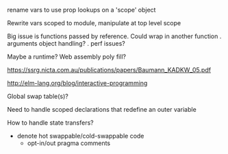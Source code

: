 rename vars to use prop lookups on a 'scope' object

Rewrite vars scoped to module, manipulate at top level scope

Big issue is functions passed by reference. Could wrap in another function
. arguments object handling?
. perf issues?

Maybe a runtime? Web assembly poly fill?

https://ssrg.nicta.com.au/publications/papers/Baumann_KADKW_05.pdf

http://elm-lang.org/blog/interactive-programming

Global swap table(s)?

Need to handle scoped declarations that redefine an outer variable

How to handle state transfers?
  - denote hot swappable/cold-swappable code
    - opt-in/out pragma comments
  
